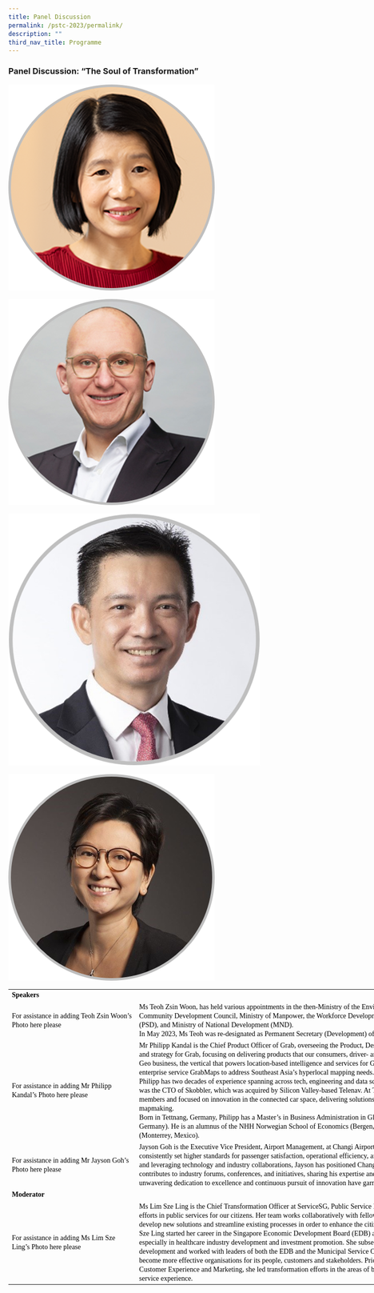```yaml
---
title: Panel Discussion
permalink: /pstc-2023/permalink/
description: ""
third_nav_title: Programme
---
```

### Panel Discussion: “The Soul of Transformation”

![Ms Teoh Zsin Woon, PS(Development), MND &amp; PSD](/images/pst%20convention%20speaker_teoh%20zsin%20woon.png)

![Mr Philipp Kandal, Chief Product Officer, Grab](/images/pst%20convention%20speaker_philipp%20kandal.png)

![](/images/pst%20convention%20speaker_jayson%20goh%204.png)

![Lim Sze Ling, Chief Transformation Officer, ServiceSG](/images/pst%20convention%20speaker_lim%20sze%20ling.png)

   <!--tr {mso-height-source:auto;} col {mso-width-source:auto;} td {padding-top:1.0px; padding-right:1.0px; padding-left:1.0px; mso-ignore:padding; color:windowtext; font-size:18.0pt; font-weight:400; font-style:normal; text-decoration:none; font-family:Arial; mso-generic-font-family:auto; mso-font-charset:0; text-align:general; vertical-align:bottom; border:none; mso-background-source:auto; mso-pattern:auto;} .oa1 {border:.25pt solid #AFABAB; background:white; mso-pattern:auto none; text-align:justify; vertical-align:top; padding-bottom:3.6pt; padding-left:7.2pt; padding-top:3.6pt; padding-right:7.2pt;} .oa2 {border:.25pt solid; background:#59ABAA; mso-pattern:auto none; text-align:justify; vertical-align:top; padding-bottom:3.6pt; padding-left:7.2pt; padding-top:3.6pt; padding-right:7.2pt;} .oa3 {border:.25pt solid #AFABAB; vertical-align:top; padding-bottom:3.6pt; padding-left:7.2pt; padding-top:3.6pt; padding-right:7.2pt;} .oa4 {border:.25pt solid; text-align:justify; vertical-align:top; padding-bottom:3.6pt; padding-left:7.2pt; padding-top:3.6pt; padding-right:7.2pt;} -->

<table style="border-collapse:
 collapse;width:795pt;mso-yfti-tbllook:1568" width="1591" cellspacing="0" cellpadding="0" border="0"><colgroup><col style="mso-width-source:userset;width:185pt" width="370"> <col style="mso-width-source:userset;width:610pt" width="1221"></colgroup><tbody><tr><td style="width:795pt" width="1591" class="oa1" colspan="2"><p style="language:en-US;line-height:normal;margin-top:0pt;margin-bottom:
  0pt;margin-left:0in;text-align:justify;text-justify:inter-ideograph;
  direction:ltr;unicode-bidi:embed;mso-line-break-override:none;word-break:
  normal;punctuation-wrap:hanging"><span style="font-size:10.5pt;font-family:
  Calibri;mso-ascii-font-family:Calibri;mso-fareast-font-family:&quot;Open Sans&quot;;
  mso-bidi-font-family:&quot;Open Sans&quot;;mso-ascii-theme-font:minor-latin;color:black;
  mso-color-index:1;mso-font-kerning:12.0pt;language:en-US;font-weight:bold;
  mso-style-textfill-type:solid;mso-style-textfill-fill-themecolor:text1;
  mso-style-textfill-fill-color:black;mso-style-textfill-fill-alpha:100.0%">Speakers</span></p></td></tr><tr style="mso-height-source:userset;height:19.21pt" height="38"><td style="height:19.21pt;width:185pt" width="370" class="oa3" height="38"><p style="language:en-US;line-height:normal;margin-top:0pt;margin-bottom:
  0pt;margin-left:0in;text-align:left;direction:ltr;unicode-bidi:embed;
  mso-line-break-override:none;word-break:normal;punctuation-wrap:hanging"><span style="font-size:10.5pt;font-family:Calibri;mso-ascii-font-family:Calibri;
  mso-fareast-font-family:&quot;Open Sans&quot;;mso-bidi-font-family:&quot;Open Sans&quot;;
  mso-ascii-theme-font:minor-latin;color:black;mso-color-index:13;mso-font-kerning:
  12.0pt;language:en-SG;mso-style-textfill-type:solid;mso-style-textfill-fill-themecolor:
  dark1;mso-style-textfill-fill-color:black;mso-style-textfill-fill-alpha:100.0%">For assistance in adding Teoh </span><span style="font-size:10.5pt;font-family:
  Calibri;mso-ascii-font-family:Calibri;mso-fareast-font-family:&quot;Open Sans&quot;;
  mso-bidi-font-family:&quot;Open Sans&quot;;mso-ascii-theme-font:minor-latin;color:black;
  mso-color-index:13;mso-font-kerning:12.0pt;language:en-SG;mso-style-textfill-type:
  solid;mso-style-textfill-fill-themecolor:dark1;mso-style-textfill-fill-color:
  black;mso-style-textfill-fill-alpha:100.0%">Zsin</span><span style="font-size:10.5pt;font-family:Calibri;mso-ascii-font-family:Calibri;
  mso-fareast-font-family:&quot;Open Sans&quot;;mso-bidi-font-family:&quot;Open Sans&quot;;
  mso-ascii-theme-font:minor-latin;color:black;mso-color-index:13;mso-font-kerning:
  12.0pt;language:en-SG;mso-style-textfill-type:solid;mso-style-textfill-fill-themecolor:
  dark1;mso-style-textfill-fill-color:black;mso-style-textfill-fill-alpha:100.0%"> </span><span style="font-size:10.5pt;font-family:Calibri;mso-ascii-font-family:
  Calibri;mso-fareast-font-family:&quot;Open Sans&quot;;mso-bidi-font-family:&quot;Open Sans&quot;;
  mso-ascii-theme-font:minor-latin;color:black;mso-color-index:13;mso-font-kerning:
  12.0pt;language:en-SG;mso-style-textfill-type:solid;mso-style-textfill-fill-themecolor:
  dark1;mso-style-textfill-fill-color:black;mso-style-textfill-fill-alpha:100.0%">Woon’s</span><span style="font-size:10.5pt;font-family:Calibri;mso-ascii-font-family:Calibri;
  mso-fareast-font-family:&quot;Open Sans&quot;;mso-bidi-font-family:&quot;Open Sans&quot;;
  mso-ascii-theme-font:minor-latin;color:black;mso-color-index:13;mso-font-kerning:
  12.0pt;language:en-SG;mso-style-textfill-type:solid;mso-style-textfill-fill-themecolor:
  dark1;mso-style-textfill-fill-color:black;mso-style-textfill-fill-alpha:100.0%"> Photo here please</span></p></td><td style="width:610pt" width="1221" class="oa3"><p style="language:en-US;line-height:normal;margin-top:0pt;margin-bottom:
  0pt;margin-left:0in;text-indent:0in;text-align:left;direction:ltr;unicode-bidi:
  embed;mso-line-break-override:none;word-break:normal;punctuation-wrap:hanging"><span style="font-size:10.5pt;font-family:Calibri;mso-ascii-font-family:Calibri;
  mso-ascii-theme-font:minor-latin;color:black;mso-color-index:13;mso-font-kerning:
  12.0pt;language:en-SG;mso-style-textfill-type:solid;mso-style-textfill-fill-themecolor:
  dark1;mso-style-textfill-fill-color:black;mso-style-textfill-fill-alpha:100.0%">Ms Teoh </span><span style="font-size:10.5pt;font-family:Calibri;mso-ascii-font-family:
  Calibri;mso-ascii-theme-font:minor-latin;color:black;mso-color-index:13;
  mso-font-kerning:12.0pt;language:en-SG;mso-style-textfill-type:solid;
  mso-style-textfill-fill-themecolor:dark1;mso-style-textfill-fill-color:black;
  mso-style-textfill-fill-alpha:100.0%">Zsin</span><span style="font-size:10.5pt;
  font-family:Calibri;mso-ascii-font-family:Calibri;mso-ascii-theme-font:minor-latin;
  color:black;mso-color-index:13;mso-font-kerning:12.0pt;language:en-SG;
  mso-style-textfill-type:solid;mso-style-textfill-fill-themecolor:dark1;
  mso-style-textfill-fill-color:black;mso-style-textfill-fill-alpha:100.0%"> </span><span style="font-size:10.5pt;font-family:Calibri;mso-ascii-font-family:Calibri;
  mso-ascii-theme-font:minor-latin;color:black;mso-color-index:13;mso-font-kerning:
  12.0pt;language:en-SG;mso-style-textfill-type:solid;mso-style-textfill-fill-themecolor:
  dark1;mso-style-textfill-fill-color:black;mso-style-textfill-fill-alpha:100.0%">Woon</span><span style="font-size:10.5pt;font-family:Calibri;mso-ascii-font-family:Calibri;
  mso-ascii-theme-font:minor-latin;color:black;mso-color-index:13;mso-font-kerning:
  12.0pt;language:en-SG;mso-style-textfill-type:solid;mso-style-textfill-fill-themecolor:
  dark1;mso-style-textfill-fill-color:black;mso-style-textfill-fill-alpha:100.0%">, has held various appointments in the then-Ministry of the Environment, Ministry of Defence, Marine Parade Community Development Council, Ministry of Manpower, the Workforce Development Agency, Ministry of Health, Public Service Division (PSD), and Ministry of National Development (MND).</span></p><p style="language:en-US;line-height:normal;margin-top:0pt;margin-bottom:
  0pt;margin-left:0in;text-indent:0in;text-align:left;direction:ltr;unicode-bidi:
  embed;mso-line-break-override:none;word-break:normal;punctuation-wrap:hanging"></p><p style="language:en-US;line-height:normal;margin-top:0pt;margin-bottom:
  0pt;margin-left:0in;text-indent:0in;text-align:left;direction:ltr;unicode-bidi:
  embed;mso-line-break-override:none;word-break:normal;punctuation-wrap:hanging"></p><p style="language:en-US;line-height:normal;margin-top:0pt;margin-bottom:
  0pt;margin-left:0in;text-indent:0in;text-align:left;direction:ltr;unicode-bidi:
  embed;mso-line-break-override:none;word-break:normal;punctuation-wrap:hanging"></p><p style="language:en-US;line-height:normal;margin-top:0pt;margin-bottom:
  0pt;margin-left:0in;text-indent:0in;text-align:left;direction:ltr;unicode-bidi:
  embed;mso-line-break-override:none;word-break:normal;punctuation-wrap:hanging"><span style="font-size:10.5pt;font-family:Calibri;mso-ascii-font-family:Calibri;
  mso-ascii-theme-font:minor-latin;color:black;mso-color-index:13;mso-font-kerning:
  12.0pt;language:en-SG;mso-style-textfill-type:solid;mso-style-textfill-fill-themecolor:
  dark1;mso-style-textfill-fill-color:black;mso-style-textfill-fill-alpha:100.0%">In May 2023, Ms Teoh was re-designated as Permanent Secretary (Development) of MND and Permanent Secretary (Development) of PSD.</span></p></td></tr><tr style="mso-height-source:userset;height:16.18pt" height="32"><td style="height:16.18pt;width:185pt" width="370" class="oa3" height="32"><p style="language:en-US;line-height:normal;margin-top:0pt;margin-bottom:
  0pt;margin-left:0in;margin-right:0in;text-indent:0in;text-align:left;
  direction:ltr;unicode-bidi:embed;mso-vertical-align-alt:auto;mso-line-break-override:
  none;word-break:normal;punctuation-wrap:hanging"><span style="font-size:10.5pt;
  font-family:Calibri;mso-ascii-font-family:Calibri;mso-fareast-font-family:
  &quot;Open Sans&quot;;mso-bidi-font-family:&quot;Open Sans&quot;;mso-ascii-theme-font:minor-latin;
  color:black;mso-color-index:13;mso-font-kerning:12.0pt;language:en-SG;
  mso-style-textfill-type:solid;mso-style-textfill-fill-themecolor:dark1;
  mso-style-textfill-fill-color:black;mso-style-textfill-fill-alpha:100.0%">For assistance in adding Mr Philipp Kandal’s Photo here please</span></p><p style="language:en-US;line-height:normal;margin-top:0pt;margin-bottom:
  0pt;margin-left:0in;text-align:left;direction:ltr;unicode-bidi:embed;
  mso-line-break-override:none;word-break:normal;punctuation-wrap:hanging"></p></td><td style="width:610pt" width="1221" class="oa3"><p style="language:en-US;line-height:normal;margin-top:0pt;margin-bottom:
  0pt;margin-left:0in;text-indent:0in;text-align:left;direction:ltr;unicode-bidi:
  embed;mso-line-break-override:none;word-break:normal;punctuation-wrap:hanging"><span style="font-size:10.5pt;font-family:Calibri;mso-ascii-font-family:Calibri;
  mso-ascii-theme-font:minor-latin;color:black;mso-color-index:13;mso-font-kerning:
  12.0pt;language:en-US;mso-style-textfill-type:solid;mso-style-textfill-fill-themecolor:
  dark1;mso-style-textfill-fill-color:black;mso-style-textfill-fill-alpha:100.0%">Mr</span><span style="font-size:10.5pt;font-family:Calibri;mso-ascii-font-family:Calibri;
  mso-ascii-theme-font:minor-latin;color:black;mso-color-index:13;mso-font-kerning:
  12.0pt;language:en-US;mso-style-textfill-type:solid;mso-style-textfill-fill-themecolor:
  dark1;mso-style-textfill-fill-color:black;mso-style-textfill-fill-alpha:100.0%"> </span><span style="font-size:10.5pt;font-family:Calibri;mso-ascii-font-family:
  Calibri;mso-ascii-theme-font:minor-latin;color:black;mso-color-index:13;
  mso-font-kerning:12.0pt;language:en-SG;mso-style-textfill-type:solid;
  mso-style-textfill-fill-themecolor:dark1;mso-style-textfill-fill-color:black;
  mso-style-textfill-fill-alpha:100.0%">Philipp Kandal is the Chief Product Officer of Grab, overseeing the Product, Design and Analytics teams. He leads the product vision and strategy for Grab, focusing on delivering products that our consumers, driver- and merchant-partners trust and love. He also leads the Geo business, the vertical that powers location-based intelligence and services for Grab. Under Philipp’s leadership, Grab launched its enterprise service </span><span style="font-size:10.5pt;font-family:Calibri;
  mso-ascii-font-family:Calibri;mso-ascii-theme-font:minor-latin;color:black;
  mso-color-index:13;mso-font-kerning:12.0pt;language:en-SG;mso-style-textfill-type:
  solid;mso-style-textfill-fill-themecolor:dark1;mso-style-textfill-fill-color:
  black;mso-style-textfill-fill-alpha:100.0%">GrabMaps</span><span style="font-size:10.5pt;font-family:Calibri;mso-ascii-font-family:Calibri;
  mso-ascii-theme-font:minor-latin;color:black;mso-color-index:13;mso-font-kerning:
  12.0pt;language:en-SG;mso-style-textfill-type:solid;mso-style-textfill-fill-themecolor:
  dark1;mso-style-textfill-fill-color:black;mso-style-textfill-fill-alpha:100.0%"> to address Southeast Asia’s hyperlocal mapping needs.</span></p><p style="language:en-US;line-height:normal;margin-top:0pt;margin-bottom:
  0pt;margin-left:0in;text-indent:0in;text-align:left;direction:ltr;unicode-bidi:
  embed;mso-line-break-override:none;word-break:normal;punctuation-wrap:hanging"></p><p style="language:en-US;line-height:normal;margin-top:0pt;margin-bottom:
  0pt;margin-left:0in;text-indent:0in;text-align:left;direction:ltr;unicode-bidi:
  embed;mso-line-break-override:none;word-break:normal;punctuation-wrap:hanging"></p><p style="language:en-US;line-height:normal;margin-top:0pt;margin-bottom:
  0pt;margin-left:0in;text-indent:0in;text-align:left;direction:ltr;unicode-bidi:
  embed;mso-line-break-override:none;word-break:normal;punctuation-wrap:hanging"></p><p style="language:en-US;line-height:normal;margin-top:0pt;margin-bottom:
  0pt;margin-left:0in;text-indent:0in;text-align:left;direction:ltr;unicode-bidi:
  embed;mso-line-break-override:none;word-break:normal;punctuation-wrap:hanging"><span style="font-size:10.5pt;font-family:Calibri;mso-ascii-font-family:Calibri;
  mso-ascii-theme-font:minor-latin;color:black;mso-color-index:13;mso-font-kerning:
  12.0pt;language:en-SG;mso-style-textfill-type:solid;mso-style-textfill-fill-themecolor:
  dark1;mso-style-textfill-fill-color:black;mso-style-textfill-fill-alpha:100.0%">Philipp has two decades of experience spanning across tech, engineering and data science. In the early part of his career, he co-founded and was the CTO of </span><span style="font-size:10.5pt;font-family:Calibri;mso-ascii-font-family:Calibri;
  mso-ascii-theme-font:minor-latin;color:black;mso-color-index:13;mso-font-kerning:
  12.0pt;language:en-SG;mso-style-textfill-type:solid;mso-style-textfill-fill-themecolor:
  dark1;mso-style-textfill-fill-color:black;mso-style-textfill-fill-alpha:100.0%">Skobbler</span><span style="font-size:10.5pt;font-family:Calibri;mso-ascii-font-family:Calibri;
  mso-ascii-theme-font:minor-latin;color:black;mso-color-index:13;mso-font-kerning:
  12.0pt;language:en-SG;mso-style-textfill-type:solid;mso-style-textfill-fill-themecolor:
  dark1;mso-style-textfill-fill-color:black;mso-style-textfill-fill-alpha:100.0%">, which was acquired by Silicon Valley-based </span><span style="font-size:
  10.5pt;font-family:Calibri;mso-ascii-font-family:Calibri;mso-ascii-theme-font:
  minor-latin;color:black;mso-color-index:13;mso-font-kerning:12.0pt;
  language:en-SG;mso-style-textfill-type:solid;mso-style-textfill-fill-themecolor:
  dark1;mso-style-textfill-fill-color:black;mso-style-textfill-fill-alpha:100.0%">Telenav</span><span style="font-size:10.5pt;font-family:Calibri;mso-ascii-font-family:Calibri;
  mso-ascii-theme-font:minor-latin;color:black;mso-color-index:13;mso-font-kerning:
  12.0pt;language:en-SG;mso-style-textfill-type:solid;mso-style-textfill-fill-themecolor:
  dark1;mso-style-textfill-fill-color:black;mso-style-textfill-fill-alpha:100.0%">. At </span><span style="font-size:10.5pt;font-family:Calibri;mso-ascii-font-family:
  Calibri;mso-ascii-theme-font:minor-latin;color:black;mso-color-index:13;
  mso-font-kerning:12.0pt;language:en-SG;mso-style-textfill-type:solid;
  mso-style-textfill-fill-themecolor:dark1;mso-style-textfill-fill-color:black;
  mso-style-textfill-fill-alpha:100.0%">Telenav</span><span style="font-size:
  10.5pt;font-family:Calibri;mso-ascii-font-family:Calibri;mso-ascii-theme-font:
  minor-latin;color:black;mso-color-index:13;mso-font-kerning:12.0pt;
  language:en-SG;mso-style-textfill-type:solid;mso-style-textfill-fill-themecolor:
  dark1;mso-style-textfill-fill-color:black;mso-style-textfill-fill-alpha:100.0%">, Philipp led the global engineering team of 400+ members and focused on innovation in the connected car space, delivering solutions to tens of millions of vehicles as well as AI-based mapmaking.</span></p><p style="language:en-US;line-height:normal;margin-top:0pt;margin-bottom:
  0pt;margin-left:0in;text-indent:0in;text-align:left;direction:ltr;unicode-bidi:
  embed;mso-line-break-override:none;word-break:normal;punctuation-wrap:hanging"></p><p style="language:en-US;line-height:normal;margin-top:0pt;margin-bottom:
  0pt;margin-left:0in;text-indent:0in;text-align:left;direction:ltr;unicode-bidi:
  embed;mso-line-break-override:none;word-break:normal;punctuation-wrap:hanging"></p><p style="language:en-US;line-height:normal;margin-top:0pt;margin-bottom:
  0pt;margin-left:0in;text-indent:0in;text-align:left;direction:ltr;unicode-bidi:
  embed;mso-line-break-override:none;word-break:normal;punctuation-wrap:hanging"></p><p style="language:en-US;line-height:normal;margin-top:0pt;margin-bottom:
  0pt;margin-left:0in;text-indent:0in;text-align:left;direction:ltr;unicode-bidi:
  embed;mso-line-break-override:none;word-break:normal;punctuation-wrap:hanging"><span style="font-size:10.5pt;font-family:Calibri;mso-ascii-font-family:Calibri;
  mso-ascii-theme-font:minor-latin;color:black;mso-color-index:13;mso-font-kerning:
  12.0pt;language:en-SG;mso-style-textfill-type:solid;mso-style-textfill-fill-themecolor:
  dark1;mso-style-textfill-fill-color:black;mso-style-textfill-fill-alpha:100.0%">Born in Tettnang, Germany, Philipp has a Master’s in Business Administration in Global e-Management from University of Cologne (Köln, Germany). He is an alumnus of the NHH Norwegian School of Economics (Bergen, Norway) and UDEM Universidad de Monterrey (Monterrey, Mexico).</span></p></td></tr><tr style="mso-height-source:userset;height:11.43pt" height="23"><td style="height:11.43pt;width:185pt" width="370" class="oa3" height="23"><p style="language:en-US;line-height:normal;margin-top:0pt;margin-bottom:
  0pt;margin-left:0in;margin-right:0in;text-indent:0in;text-align:left;
  direction:ltr;unicode-bidi:embed;mso-vertical-align-alt:auto;mso-line-break-override:
  none;word-break:normal;punctuation-wrap:hanging"><span style="font-size:10.5pt;
  font-family:Calibri;mso-ascii-font-family:Calibri;mso-fareast-font-family:
  &quot;Open Sans&quot;;mso-bidi-font-family:&quot;Open Sans&quot;;mso-ascii-theme-font:minor-latin;
  color:black;mso-color-index:13;mso-font-kerning:12.0pt;language:en-SG;
  mso-style-textfill-type:solid;mso-style-textfill-fill-themecolor:dark1;
  mso-style-textfill-fill-color:black;mso-style-textfill-fill-alpha:100.0%">For assistance in adding Mr Jayson Goh’s Photo here please</span></p></td><td style="width:610pt" width="1221" class="oa3"><p style="language:en-US;line-height:normal;margin-top:0pt;margin-bottom:
  0pt;margin-left:0in;text-align:left;direction:ltr;unicode-bidi:embed;
  mso-line-break-override:none;word-break:normal;punctuation-wrap:hanging"><span style="font-size:10.5pt;font-family:Calibri;mso-ascii-font-family:Calibri;
  mso-ascii-theme-font:minor-latin;mso-fareast-theme-font:minor-fareast;
  mso-bidi-theme-font:minor-bidi;color:black;mso-color-index:13;mso-font-kerning:
  12.0pt;language:en-US;font-weight:normal;font-style:normal;mso-style-textfill-type:
  solid;mso-style-textfill-fill-themecolor:dark1;mso-style-textfill-fill-color:
  black;mso-style-textfill-fill-alpha:100.0%">Jayson Goh is the Executive Vice President, Airport Management, at Changi Airport Group. Under his leadership, Changi Airport has consistently set higher standards for passenger satisfaction, operational efficiency, and sustainability. By spearheading innovative strategies and leveraging technology and industry collaborations, Jayson has positioned Changi Airport as a premier global aviation hub. He actively contributes to industry forums, conferences, and initiatives, sharing his expertise and insights to advance the aviation landscape. Jayson's unwavering dedication to excellence and continuous pursuit of innovation have garnered recognition and admiration within the industry.</span></p></td></tr><tr style="mso-height-source:userset;height:11.43pt" height="23"><td style="height:11.43pt;
  width:795pt" width="1591" class="oa3" height="23" colspan="2"><p style="language:en-US;line-height:normal;margin-top:0pt;margin-bottom:
  0pt;margin-left:0in;margin-right:0in;text-indent:0in;text-align:left;
  direction:ltr;unicode-bidi:embed;mso-vertical-align-alt:auto;mso-line-break-override:
  none;word-break:normal;punctuation-wrap:hanging"><span style="font-size:10.5pt;
  font-family:Calibri;mso-ascii-font-family:Calibri;mso-fareast-font-family:
  &quot;Open Sans&quot;;mso-bidi-font-family:&quot;Open Sans&quot;;mso-ascii-theme-font:minor-latin;
  color:black;mso-color-index:13;mso-font-kerning:12.0pt;language:en-US;
  font-weight:bold;mso-style-textfill-type:solid;mso-style-textfill-fill-themecolor:
  dark1;mso-style-textfill-fill-color:black;mso-style-textfill-fill-alpha:100.0%">Moderator</span></p></td></tr><tr style="mso-height-source:userset;height:11.43pt" height="23"><td style="height:11.43pt;width:185pt" width="370" class="oa3" height="23"><p style="language:en-US;line-height:normal;margin-top:0pt;margin-bottom:
  0pt;margin-left:0in;margin-right:0in;text-indent:0in;text-align:left;
  direction:ltr;unicode-bidi:embed;mso-vertical-align-alt:auto;mso-line-break-override:
  none;word-break:normal;punctuation-wrap:hanging"><span style="font-size:10.5pt;
  font-family:Calibri;mso-ascii-font-family:Calibri;mso-fareast-font-family:
  &quot;Open Sans&quot;;mso-bidi-font-family:&quot;Open Sans&quot;;mso-ascii-theme-font:minor-latin;
  color:black;mso-color-index:13;mso-font-kerning:12.0pt;language:en-SG;
  mso-style-textfill-type:solid;mso-style-textfill-fill-themecolor:dark1;
  mso-style-textfill-fill-color:black;mso-style-textfill-fill-alpha:100.0%">For assistance in adding </span><span style="font-size:10.5pt;font-family:Calibri;
  mso-ascii-font-family:Calibri;mso-ascii-theme-font:minor-latin;color:black;
  mso-color-index:13;mso-font-kerning:12.0pt;language:en-SG;mso-style-textfill-type:
  solid;mso-style-textfill-fill-themecolor:dark1;mso-style-textfill-fill-color:
  black;mso-style-textfill-fill-alpha:100.0%">Ms Lim Sze Ling</span><span style="font-size:10.5pt;font-family:Calibri;mso-ascii-font-family:Calibri;
  mso-fareast-font-family:&quot;Open Sans&quot;;mso-bidi-font-family:&quot;Open Sans&quot;;
  mso-ascii-theme-font:minor-latin;color:black;mso-color-index:13;mso-font-kerning:
  12.0pt;language:en-SG;mso-style-textfill-type:solid;mso-style-textfill-fill-themecolor:
  dark1;mso-style-textfill-fill-color:black;mso-style-textfill-fill-alpha:100.0%">’s Photo here please</span></p><p style="language:en-US;line-height:normal;margin-top:0pt;margin-bottom:
  0pt;margin-left:0in;text-align:left;direction:ltr;unicode-bidi:embed;
  mso-line-break-override:none;word-break:normal;punctuation-wrap:hanging"></p></td><td style="width:610pt" width="1221" class="oa3"><p style="language:en-US;line-height:normal;margin-top:0pt;margin-bottom:
  0pt;margin-left:0in;text-indent:0in;text-align:left;direction:ltr;unicode-bidi:
  embed;mso-line-break-override:none;word-break:normal;punctuation-wrap:hanging"><span style="font-size:10.5pt;font-family:Calibri;mso-ascii-font-family:Calibri;
  mso-ascii-theme-font:minor-latin;color:black;mso-color-index:13;mso-font-kerning:
  12.0pt;language:en-SG;mso-style-textfill-type:solid;mso-style-textfill-fill-themecolor:
  dark1;mso-style-textfill-fill-color:black;mso-style-textfill-fill-alpha:100.0%">Ms Lim Sze Ling is the Chief Transformation Officer at </span><span style="font-size:10.5pt;font-family:Calibri;mso-ascii-font-family:Calibri;
  mso-ascii-theme-font:minor-latin;color:black;mso-color-index:13;mso-font-kerning:
  12.0pt;language:en-SG;mso-style-textfill-type:solid;mso-style-textfill-fill-themecolor:
  dark1;mso-style-textfill-fill-color:black;mso-style-textfill-fill-alpha:100.0%">ServiceSG</span><span style="font-size:10.5pt;font-family:Calibri;mso-ascii-font-family:Calibri;
  mso-ascii-theme-font:minor-latin;color:black;mso-color-index:13;mso-font-kerning:
  12.0pt;language:en-SG;mso-style-textfill-type:solid;mso-style-textfill-fill-themecolor:
  dark1;mso-style-textfill-fill-color:black;mso-style-textfill-fill-alpha:100.0%">, Public Service Division. She is responsible for driving transformation efforts in public services for our citizens. Her team works collaboratively with fellow public agency colleagues to do more ‘joined up’ work, develop new solutions and streamline existing processes in order to enhance the citizen experience of government services.</span></p><p style="language:en-US;line-height:normal;margin-top:0pt;margin-bottom:
  0pt;margin-left:0in;text-indent:0in;text-align:left;direction:ltr;unicode-bidi:
  embed;mso-line-break-override:none;word-break:normal;punctuation-wrap:hanging"></p><p style="language:en-US;line-height:normal;margin-top:0pt;margin-bottom:
  0pt;margin-left:0in;text-indent:0in;text-align:left;direction:ltr;unicode-bidi:
  embed;mso-line-break-override:none;word-break:normal;punctuation-wrap:hanging"></p><p style="language:en-US;line-height:normal;margin-top:0pt;margin-bottom:
  0pt;margin-left:0in;text-indent:0in;text-align:left;direction:ltr;unicode-bidi:
  embed;mso-line-break-override:none;word-break:normal;punctuation-wrap:hanging"></p><p style="language:en-US;line-height:normal;margin-top:0pt;margin-bottom:
  0pt;margin-left:0in;text-indent:0in;text-align:left;direction:ltr;unicode-bidi:
  embed;mso-line-break-override:none;word-break:normal;punctuation-wrap:hanging"><span style="font-size:10.5pt;font-family:Calibri;mso-ascii-font-family:Calibri;
  mso-ascii-theme-font:minor-latin;color:black;mso-color-index:13;mso-font-kerning:
  12.0pt;language:en-SG;mso-style-textfill-type:solid;mso-style-textfill-fill-themecolor:
  dark1;mso-style-textfill-fill-color:black;mso-style-textfill-fill-alpha:100.0%">Sze Ling started her career in the Singapore Economic Development Board (EDB) and has a decade of international customer engagement, especially in healthcare industry development and investment promotion. She subsequently shifted her focus internally to organization development and worked with leaders of both the EDB and the Municipal Service Office (MSO) in driving their transformation efforts to become more effective organisations for its people, customers and stakeholders. Prior to her current appointment, as SVP of EDB’s Customer Experience and Marketing, she led transformation efforts in the areas of business model innovation, digital marketing, tech and service experience.</span></p></td></tr></tbody></table>